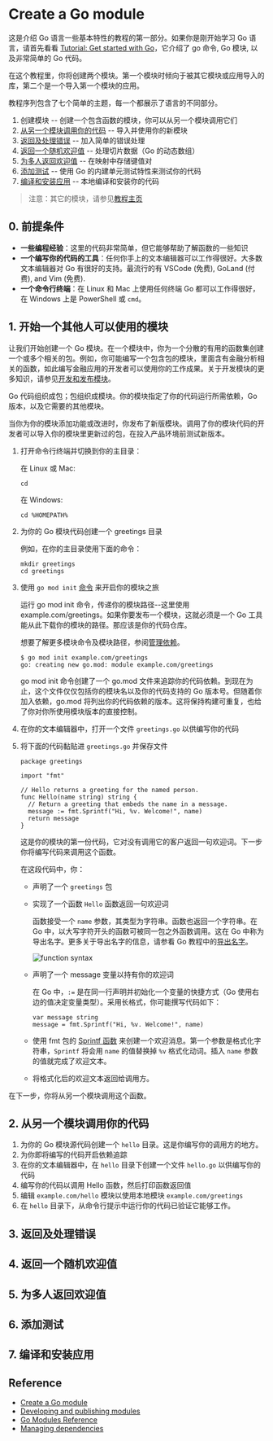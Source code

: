 # Create a Go module

这是介绍 Go 语言一些基本特性的教程的第一部分。如果你是刚开始学习 Go 语言，请首先看看 [Tutorial: Get started with Go](https://go.dev/doc/tutorial/getting-started.html)，它介绍了 go 命令, Go 模块, 以及非常简单的 Go 代码。

在这个教程里，你将创建两个模块。第一个模块时倾向于被其它模块或应用导入的库，第二个是一个导入第一个模块的应用。

教程序列包含了七个简单的主题，每一个都展示了语言的不同部分。

1. 创建模块 -- 创建一个包含函数的模块，你可以从另一个模块调用它们
2. [从另一个模块调用你的代码](https://go.dev/doc/tutorial/call-module-code.html) -- 导入并使用你的新模块
3. [返回及处理错误](https://go.dev/doc/tutorial/handle-errors.html) -- 加入简单的错误处理
4. [返回一个随机欢迎值](https://go.dev/doc/tutorial/random-greeting.html) -- 处理切片数据（Go 的动态数组）
5. [为多人返回欢迎值](https://go.dev/doc/tutorial/greetings-multiple-people.html) -- 在映射中存储键值对
6. [添加测试](https://go.dev/doc/tutorial/add-a-test.html) -- 使用 Go 的内建单元测试特性来测试你的代码
7. [编译和安装应用](https://go.dev/doc/tutorial/compile-install.html) -- 本地编译和安装你的代码

> 注意：其它的模块，请参见[教程主页](https://go.dev/doc/tutorial/index.html)

## 0. 前提条件

- **一些编程经验**：这里的代码非常简单，但它能够帮助了解函数的一些知识
- **一个编写你的代码的工具**：任何你手上的文本编辑器可以工作得很好。大多数文本编辑器对 Go 有很好的支持。最流行的有 VSCode (免费), GoLand (付费), and Vim (免费).
- **一个命令行终端**：在 Linux 和 Mac 上使用任何终端 Go 都可以工作得很好，在 Windows 上是 PowerShell 或 `cmd`。

## 1. 开始一个其他人可以使用的模块

让我们开始创建一个 Go 模块。在一个模块中，你为一个分散的有用的函数集创建一个或多个相关的包。例如，你可能编写一个包含包的模块，里面含有金融分析相关的函数，如此编写金融应用的开发者可以使用你的工作成果。关于开发模块的更多知识，请参见[开发和发布模块](https://go.dev/doc/modules/developing)。

Go 代码组织成包；包组织成模块。你的模块指定了你的代码运行所需依赖，Go 版本，以及它需要的其他模块。

当你为你的模块添加功能或改进时，你发布了新版模块。调用了你的模块代码的开发者可以导入你的模块里更新过的包，在投入产品环境前测试新版本。

1. 打开命令行终端并切换到你的主目录：
   
   在 Linux 或 Mac:
   ```
   cd
   ```
   在 Windows:
   ```
   cd %HOMEPATH%
   ```

2. 为你的 Go 模块代码创建一个 greetings 目录

   例如，在你的主目录使用下面的命令：

   ```
   mkdir greetings
   cd greetings
   ```

3. 使用 `go mod init` [命令](https://go.dev/ref/mod#go-mod-init) 来开启你的模块之旅

   运行 go mod init 命令，传递你的模块路径--这里使用 example.com/greetings。如果你要发布一个模块，这就必须是一个 Go 工具能从此下载你的模块的路径。那应该是你的代码仓库。

   想要了解更多模块命令及模块路径，参阅[管理依赖](https://go.dev/doc/modules/managing-dependencies#naming_module)。

   ```
   $ go mod init example.com/greetings
   go: creating new go.mod: module example.com/greetings
   ```

   go mod init 命令创建了一个 go.mod 文件来追踪你的代码依赖。到现在为止，这个文件仅仅包括你的模块名以及你的代码支持的 Go 版本号。但随着你加入依赖，go.mod 将列出你的代码依赖的版本。这将保持构建可重复，也给了你对你所使用模块版本的直接控制。

4. 在你的文本编辑器中，打开一个文件 `greetings.go` 以供编写你的代码
5. 将下面的代码黏贴进 `greetings.go` 并保存文件

    ```
   package greetings

   import "fmt"

   // Hello returns a greeting for the named person.
   func Hello(name string) string {
      // Return a greeting that embeds the name in a message.
      message := fmt.Sprintf("Hi, %v. Welcome!", name)
      return message
   }
   ```

   这是你的模块的第一份代码，它对没有调用它的客户返回一句欢迎词。下一步你将编写代码来调用这个函数。

   在这段代码中，你：

   - 声明了一个 `greetings` 包
   - 实现了一个函数 `Hello` 函数返回一句欢迎词

     函数接受一个 `name` 参数，其类型为字符串。函数也返回一个字符串。在 Go 中，以大写字符开头的函数可被同一包之外函数调用。这在 Go 中称为导出名字。更多关于导出名字的信息，请参看 Go 教程中的[导出名字](https://go.dev/tour/basics/3)。

     ![function syntax](function-syntax.png)
   - 声明了一个 message 变量以持有你的欢迎词

     在 Go 中，`:=` 是在同一行声明并初始化一个变量的快捷方式（Go 使用右边的值决定变量类型）。采用长格式，你可能撰写代码如下：

     ```
     var message string
     message = fmt.Sprintf("Hi, %v. Welcome!", name)
     ```
   - 使用  fmt 包的 [Sprintf 函数](https://pkg.go.dev/fmt/#Sprintf) 来创建一个欢迎消息。第一个参数是格式化字符串，`Sprintf` 将会用 `name` 的值替换掉 `%v` 格式化动词。插入 `name` 参数的值就完成了欢迎文本。
   - 将格式化后的欢迎文本返回给调用方。

在下一步，你将从另一个模块调用这个函数。

## 2. 从另一个模块调用你的代码

1. 为你的 Go 模块源代码创建一个 `hello` 目录。这是你编写你的调用方的地方。
2. 为你即将编写的代码开启依赖追踪
3. 在你的文本编辑器中，在 `hello` 目录下创建一个文件 `hello.go` 以供编写你的代码
4. 编写你的代码以调用 Hello 函数，然后打印函数返回值
5. 编辑 `example.com/hello` 模块以使用本地模块 `example.com/greetings`
6. 在 `hello` 目录下，从命令行提示中运行你的代码已验证它能够工作。

## 3. 返回及处理错误


## 4. 返回一个随机欢迎值

## 5. 为多人返回欢迎值


## 6. 添加测试


## 7. 编译和安装应用

## Reference

- [Create a Go module](https://go.dev/doc/tutorial/create-module)
- [Developing and publishing modules](https://go.dev/doc/modules/developing)
- [Go Modules Reference](https://go.dev/ref/mod#go-mod-init)
- [Managing dependencies](https://go.dev/doc/modules/managing-dependencies#naming_module)